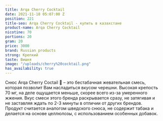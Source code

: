 ```yaml
---
title: Arqa Cherry Cocktail
date: 2021-11-18 05:07:00 Z
position: 221
title-seo: Arqa Cherry Cocktail - купить в казахстане
product-name: Arqa Cherry Cocktail
nicotine: 70
portions: 20
gram: 20
price: 3000
brand: Russian products
strong: Крепкий
taste: Вишня
image: "/uploads/cherry%20cocktail.png"
has_availability: true
---
```


Снюс Arqa Cherry Coctail 🍒 – это бестабачная жевательная смесь, которая позволит Вам насладиться вкусом черешни. Высокая крепость 70 мг, на деле ощущается меньше, скорее всего из-за умеренного жжения. Вкус смеси этого бренда раскрывается сразу, не затягивая и не заставляя ждать по 2-3 минуты в отличии от других брендов. Продукт считается аналогом шведского снюса, не содержит табака и делается на основе целлюлозы, с использованием особенных добавок.